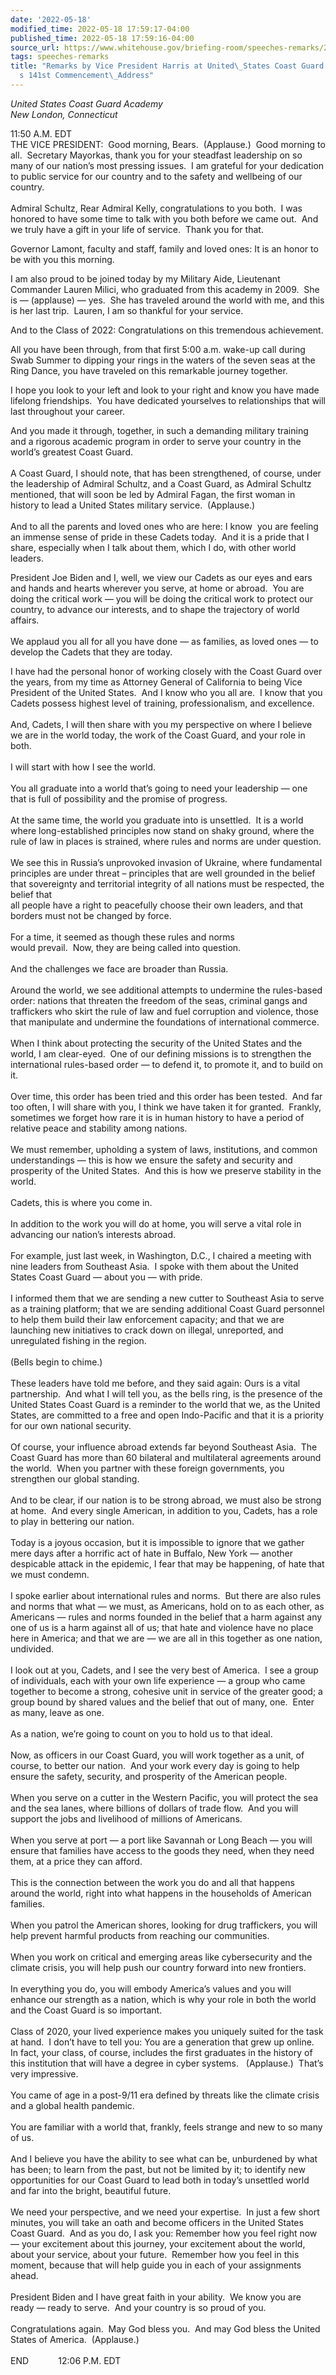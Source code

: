 ```yaml
---
date: '2022-05-18'
modified_time: 2022-05-18 17:59:17-04:00
published_time: 2022-05-18 17:59:16-04:00
source_url: https://www.whitehouse.gov/briefing-room/speeches-remarks/2022/05/18/remarks-by-vice-president-harris-at-united-states-coast-guard-academys-141st-commencement-address/
tags: speeches-remarks
title: "Remarks by Vice President Harris at United\_States Coast Guard Academy\u2019\
  s 141st Commencement\_Address"
---
```

 
*United States Coast Guard Academy  
*New London, Connecticut**

11:50 A.M. EDT   
THE VICE PRESIDENT:  Good morning, Bears.  (Applause.)  Good morning to
all.  Secretary Mayorkas, thank you for your steadfast leadership on so
many of our nation’s most pressing issues.  I am grateful for your
dedication to public service for our country and to the safety and
wellbeing of our country.  
                                                                        
Admiral Schultz, Rear Admiral Kelly, congratulations to you both.  I was
honored to have some time to talk with you both before we came out.  And
we truly have a gift in your life of service.  Thank you for that.  
  
Governor Lamont, faculty and staff, family and loved ones: It is an
honor to be with you this morning.  
  
I am also proud to be joined today by my Military Aide, Lieutenant
Commander Lauren Milici, who graduated from this academy in 2009.  She
is — (applause) — yes.  She has traveled around the world with me, and
this is her last trip.  Lauren, I am so thankful for your service.  
  
And to the Class of 2022: Congratulations on this tremendous
achievement.  
  
All you have been through, from that first 5:00 a.m. wake-up call during
Swab Summer to dipping your rings in the waters of the seven seas at the
Ring Dance, you have traveled on this remarkable journey together.  
  
I hope you look to your left and look to your right and know you have
made lifelong friendships.  You have dedicated yourselves to
relationships that will last throughout your career.  
  
And you made it through, together, in such a demanding military training
and a rigorous academic program in order to serve your country in the
world’s greatest Coast Guard.   
   
A Coast Guard, I should note, that has been strengthened, of course,
under the leadership of Admiral Schultz, and a Coast Guard, as Admiral
Schultz mentioned, that will soon be led by Admiral Fagan, the first
woman in history to lead a United States military service. 
(Applause.)  
   
And to all the parents and loved ones who are here: I know  you are
feeling an immense sense of pride in these Cadets today.  And it is a
pride that I share, especially when I talk about them, which I do, with
other world leaders.  
  
President Joe Biden and I, well, we view our Cadets as our eyes and ears
and hands and hearts wherever you serve, at home or abroad.  You are
doing the critical work — you will be doing the critical work to protect
our country, to advance our interests, and to shape the trajectory of
world affairs.  
   
We applaud you all for all you have done — as families, as loved ones —
to develop the Cadets that they are today.  
  
I have had the personal honor of working closely with the Coast Guard
over the years, from my time as Attorney General of California to being
Vice President of the United States.  And I know who you all are.  I
know that you Cadets possess highest level of training, professionalism,
and excellence.    
   
And, Cadets, I will then share with you my perspective on where I
believe we are in the world today, the work of the Coast Guard, and your
role in both.  
   
I will start with how I see the world.  
   
You all graduate into a world that’s going to need your leadership — one
that is full of possibility and the promise of progress.   
   
At the same time, the world you graduate into is unsettled.  It is a
world where long-established principles now stand on shaky ground, where
the rule of law in places is strained, where rules and norms are under
question.  
   
We see this in Russia’s unprovoked invasion of Ukraine, where
fundamental principles are under threat – principles that are well
grounded in the belief that sovereignty and territorial integrity of all
nations must be respected, the belief that  
all people have a right to peacefully choose their own leaders, and that
borders must not be changed by force.   
   
For a time, it seemed as though these rules and norms  
would prevail.  Now, they are being called into question.  
   
And the challenges we face are broader than Russia.  
   
Around the world, we see additional attempts to undermine the
rules-based order: nations that threaten the freedom of the seas,
criminal gangs and traffickers who skirt the rule of law and fuel
corruption and violence, those that manipulate and undermine the
foundations of international commerce.  
   
When I think about protecting the security of the United States and the
world, I am clear-eyed.  One of our defining missions is to strengthen
the international rules-based order — to defend it, to promote it, and
to build on it.  
   
Over time, this order has been tried and this order has been tested. 
And far too often, I will share with you, I think we have taken it for
granted.  Frankly, sometimes we forget how rare it is in human history
to have a period of relative peace and stability among nations.  
   
We must remember, upholding a system of laws, institutions, and common
understandings — this is how we ensure the safety and security and
prosperity of the United States.  And this is how we preserve stability
in the world.  
   
Cadets, this is where you come in.  
   
In addition to the work you will do at home, you will serve a vital role
in advancing our nation’s interests abroad.  
   
For example, just last week, in Washington, D.C., I chaired a meeting
with nine leaders from Southeast Asia.  I spoke with them about the
United States Coast Guard — about you — with pride.  
   
I informed them that we are sending a new cutter to Southeast Asia to
serve as a training platform; that we are sending additional Coast Guard
personnel to help them build their law enforcement capacity; and that we
are launching new initiatives to crack down on illegal, unreported, and
unregulated fishing in the region.  
   
(Bells begin to chime.)  
   
These leaders have told me before, and they said again: Ours is a vital
partnership.  And what I will tell you, as the bells ring, is the
presence of the United States Coast Guard is a reminder to the world
that we, as the United States, are committed to a free and open
Indo-Pacific and that it is a priority for our own national security.  
   
Of course, your influence abroad extends far beyond Southeast Asia.  The
Coast Guard has more than 60 bilateral and multilateral agreements
around the world.  When you partner with these foreign governments, you
strengthen our global standing.  
   
And to be clear, if our nation is to be strong abroad, we must also be
strong at home.  And every single American, in addition to you, Cadets,
has a role to play in bettering our nation.  
   
Today is a joyous occasion, but it is impossible to ignore that we
gather mere days after a horrific act of hate in Buffalo, New York —
another despicable attack in the epidemic, I fear that may be happening,
of hate that we must condemn.   
   
I spoke earlier about international rules and norms.  But there are also
rules and norms that what — we must, as Americans, hold on to as each
other, as Americans — rules and norms founded in the belief that a harm
against any one of us is a harm against all of us; that hate and
violence have no place here in America; and that we are — we are all in
this together as one nation, undivided.  
   
I look out at you, Cadets, and I see the very best of America.  I see a
group of individuals, each with your own life experience — a group who
came together to become a strong, cohesive unit in service of the
greater good; a group bound by shared values and the belief that out of
many, one.  Enter as many, leave as one.  
   
As a nation, we’re going to count on you to hold us to that ideal.   
   
Now, as officers in our Coast Guard, you will work together as a unit,
of course, to better our nation.  And your work every day is going to
help ensure the safety, security, and prosperity of the American
people.  
   
When you serve on a cutter in the Western Pacific, you will protect the
sea and the sea lanes, where billions of dollars of trade flow.  And you
will support the jobs and livelihood of millions of Americans.   
   
When you serve at port — a port like Savannah or Long Beach — you will
ensure that families have access to the goods they need, when they need
them, at a price they can afford.   
   
This is the connection between the work you do and all that happens
around the world, right into what happens in the households of American
families.   
   
When you patrol the American shores, looking for drug traffickers, you
will help prevent harmful products from reaching our communities.   
   
When you work on critical and emerging areas like cybersecurity and the
climate crisis, you will help push our country forward into new
frontiers.   
   
In everything you do, you will embody America’s values and you will
enhance our strength as a nation, which is why your role in both the
world and the Coast Guard is so important.  
   
Class of 2020, your lived experience makes you uniquely suited for the
task at hand.  I don’t have to tell you: You are a generation that grew
up online.  In fact, your class, of course, includes the first graduates
in the history of this institution that will have a degree in cyber
systems.   (Applause.)  That’s very impressive.   
   
You came of age in a post-9/11 era defined by threats like the climate
crisis and a global health pandemic.  
   
You are familiar with a world that, frankly, feels strange and new to so
many of us.   
   
And I believe you have the ability to see what can be, unburdened by
what has been; to learn from the past, but not be limited by it; to
identify new opportunities for our Coast Guard to lead both in today’s
unsettled world and far into the bright, beautiful future.   
   
We need your perspective, and we need your expertise.  In just a few
short minutes, you will take an oath and become officers in the United
States Coast Guard.  And as you do, I ask you: Remember how you feel
right now — your excitement about this journey, your excitement about
the world, about your service, about your future.  Remember how you feel
in this moment, because that will help guide you in each of your
assignments ahead.   
   
President Biden and I have great faith in your ability.  We know you are
ready — ready to serve.  And your country is so proud of you.   
   
Congratulations again.  May God bless you.  And may God bless the United
States of America.  (Applause.)  
   
END            12:06 P.M. EDT  
  
